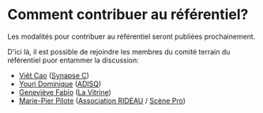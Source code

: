 # Comment contribuer au référentiel?

Les modalités pour contribuer au référentiel seront publiées prochainement.

D'ici là, il est possible de rejoindre les membres du comité terrain du référentiel puor entammer la discussion:

* [Viêt Cao](mailto:v.cao@synapsec.ca) ([Synapse C](https://synapsec.ca/))
* [Youri Dominique](mailto:ydominique@adisq.com) ([ADISQ](https://www.adisq.com/))
* [Geneviève Fabio](mailto:genevieve.fabio@lavitrine.com) ([La Vitrine](https://www.lavitrine.com))
* [Marie-Pier Pilote](mailto:mppilote@associationrideau.ca) ([Association RIDEAU](https://associationrideau.ca/fr) / [Scène Pro](https://scenepro.ca/))
